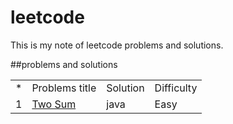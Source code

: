 # leetcode
This is my note of leetcode problems and solutions.

##problems and solutions
<table>
  <tr>
    <td>
    *
    </td>
     <td>
    Problems title
    </td>
     <td>
    Solution	
    </td>
    <td>
    Difficulty
    </td>
  </tr>
   <tr>
    <td>
    1
    </td>
     <td>
       <a href="https://leetcode.com/problems/two-sum/description/" >Two Sum</a>
    </td>
     <td>
    java
    </td>
    <td>
   Easy
    </td>
  </tr>
</table>
